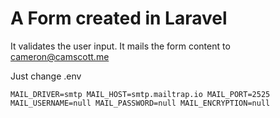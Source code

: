 # A Form created in Laravel

It validates the user input.
It mails the form content to cameron@camscott.me

Just change .env

``MAIL_DRIVER=smtp
MAIL_HOST=smtp.mailtrap.io
MAIL_PORT=2525
MAIL_USERNAME=null
MAIL_PASSWORD=null
MAIL_ENCRYPTION=null
``
